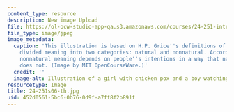 ```yaml
---
content_type: resource
description: New image Upload
file: https://ol-ocw-studio-app-qa.s3.amazonaws.com/courses/24-251-introduction-to-philosophy-of-language-spring-2006/452d05615bc60b760d9fa7ff8f2b891f_24-251s06-th.jpg
file_type: image/jpeg
image_metadata:
  caption: 'This illustration is based on H.P. Grice''s definitions of meaning. He
    divided meaning into two categories: natural and nonnatural. According to Grice,
    nonnatural meaning depends on people''s intentions in a way that natural meaning
    does not. (Image by MIT OpenCourseWare.)'
  credit: ''
  image-alt: Illustration of a girl with chicken pox and a boy watching a clock.
resourcetype: Image
title: 24-251s06-th.jpg
uid: 452d0561-5bc6-0b76-0d9f-a7ff8f2b891f
---
```

